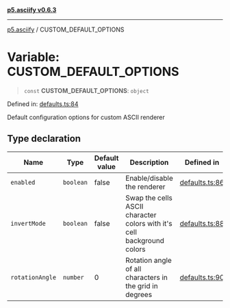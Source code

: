 [**p5.asciify v0.6.3**](../README.md)

***

[p5.asciify](../globals.md) / CUSTOM\_DEFAULT\_OPTIONS

# Variable: CUSTOM\_DEFAULT\_OPTIONS

> `const` **CUSTOM\_DEFAULT\_OPTIONS**: `object`

Defined in: [defaults.ts:84](https://github.com/humanbydefinition/p5-asciify/blob/571047bdf712418b9d7094e1f65d29ff730058f9/src/lib/defaults.ts#L84)

Default configuration options for custom ASCII renderer

## Type declaration

| Name | Type | Default value | Description | Defined in |
| ------ | ------ | ------ | ------ | ------ |
| <a id="enabled"></a> `enabled` | `boolean` | false | Enable/disable the renderer | [defaults.ts:86](https://github.com/humanbydefinition/p5-asciify/blob/571047bdf712418b9d7094e1f65d29ff730058f9/src/lib/defaults.ts#L86) |
| <a id="invertmode"></a> `invertMode` | `boolean` | false | Swap the cells ASCII character colors with it's cell background colors | [defaults.ts:88](https://github.com/humanbydefinition/p5-asciify/blob/571047bdf712418b9d7094e1f65d29ff730058f9/src/lib/defaults.ts#L88) |
| <a id="rotationangle"></a> `rotationAngle` | `number` | 0 | Rotation angle of all characters in the grid in degrees | [defaults.ts:90](https://github.com/humanbydefinition/p5-asciify/blob/571047bdf712418b9d7094e1f65d29ff730058f9/src/lib/defaults.ts#L90) |
